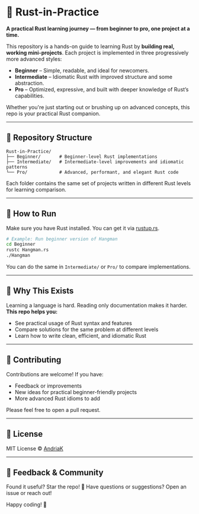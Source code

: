 # 🦀 Rust-in-Practice

**A practical Rust learning journey — from beginner to pro, one project at a time.**

This repository is a hands-on guide to learning Rust by **building real, working mini-projects**. Each project is implemented in three progressively more advanced styles:

* **Beginner** – Simple, readable, and ideal for newcomers.
* **Intermediate** – Idiomatic Rust with improved structure and some abstraction.
* **Pro** – Optimized, expressive, and built with deeper knowledge of Rust’s capabilities.

Whether you're just starting out or brushing up on advanced concepts, this repo is your practical Rust companion.

---

## 📁 Repository Structure

```
Rust-in-Practice/
├── Beginner/       # Beginner-level Rust implementations
├── Intermediate/   # Intermediate-level improvements and idiomatic patterns
└── Pro/            # Advanced, performant, and elegant Rust code
```

Each folder contains the same set of projects written in different Rust levels for learning comparison.

---

## 🚀 How to Run

Make sure you have Rust installed. You can get it via [rustup.rs](https://rustup.rs).

```bash
# Example: Run beginner version of Hangman
cd Beginner
rustc Hangman.rs
./Hangman
```

You can do the same in `Intermediate/` or `Pro/` to compare implementations.

---

## 🎯 Why This Exists

Learning a language is hard. Reading only documentation makes it harder. **This repo helps you:**

* See practical usage of Rust syntax and features
* Compare solutions for the same problem at different levels
* Learn how to write clean, efficient, and idiomatic Rust

---

## 🤝 Contributing

Contributions are welcome! If you have:

* Feedback or improvements
* New ideas for practical beginner-friendly projects
* More advanced Rust idioms to add

Please feel free to open a pull request.

---

## 📜 License

MIT License © [AndriaK](mailto:hey@andriaK.com)

---

## 💬 Feedback & Community

Found it useful? Star the repo! 🌟
Have questions or suggestions? Open an issue or reach out!

Happy coding! 🦀
